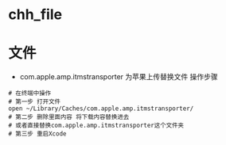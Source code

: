 # chh_file
# 文件
* com.apple.amp.itmstransporter 为苹果上传替换文件
操作步骤
```
# 在终端中操作
# 第一步 打开文件
open ~/Library/Caches/com.apple.amp.itmstransporter/
# 第二步 删除里面内容 将下载内容替换进去
# 或者直接替换com.apple.amp.itmstransporter这个文件夹
# 第三步 重启Xcode
```

